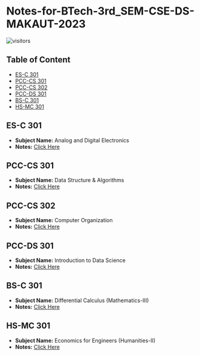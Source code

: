 # Notes-for-BTech-3rd_SEM-CSE-DS-MAKAUT-2023

![visitors](https://visitor-badge.laobi.icu/badge?page_id=SrijanBhattacharyya/Notes-for-BTech-3rd_SEM-CSE-DS-MAKAUT-2023)

## Table of Content
* [ES-C 301](https://github.com/SrijanBhattacharyya/Notes-for-BTech-3rd_SEM-CSE-DS-MAKAUT-2023/blob/main/README.md#es-c-301)
* [PCC-CS 301](https://github.com/SrijanBhattacharyya/Notes-for-BTech-3rd_SEM-CSE-DS-MAKAUT-2023/blob/main/README.md#pcc-cs-301)
* [PCC-CS 302](https://github.com/SrijanBhattacharyya/Notes-for-BTech-3rd_SEM-CSE-DS-MAKAUT-2023/blob/main/README.md#pcc-cs-302)
* [PCC-DS 301](https://github.com/SrijanBhattacharyya/Notes-for-BTech-3rd_SEM-CSE-DS-MAKAUT-2023/blob/main/README.md#pcc-ds-301)
* [BS-C 301](https://github.com/SrijanBhattacharyya/Notes-for-BTech-3rd_SEM-CSE-DS-MAKAUT-2023/blob/main/README.md#bs-c-301)
* [HS-MC 301](https://github.com/SrijanBhattacharyya/Notes-for-BTech-3rd_SEM-CSE-DS-MAKAUT-2023/blob/main/README.md#hs-mc-301)


## ES-C 301
   * **Subject Name:** Analog and Digital Electronics
   * **Notes:** [Click Here]()

## PCC-CS 301
   * **Subject Name:** Data Structure & Algorithms
   * **Notes:** [Click Here]()

## PCC-CS 302
   * **Subject Name:** Computer Organization
   * **Notes:** [Click Here]()

## PCC-DS 301
   * **Subject Name:** Introduction to Data Science
   * **Notes:** [Click Here]()

## BS-C 301
   * **Subject Name:** Differential Calculus (Mathematics-III)
   * **Notes:** [Click Here]()

## HS-MC 301
   * **Subject Name:** Economics for Engineers (Humanities-II)
   * **Notes:** [Click Here]()

